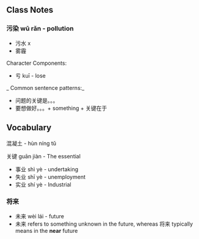 
## Class Notes

### 污染 wū rǎn - pollution

- 污水 x
- 雾霾

Character Components:

- 亏 kuī - lose

_ Common sentence patterns:_

- 问题的关键是。。。
- 要想做好。。。+ something + 关键在于

## Vocabulary

混凝土 - hùn níng tǔ

关键
guān jiàn - The essential

- 事业 shì yè - undertaking
- 失业 shī yè - unemployment
- 实业 shí yè - Industrial

### 将来

- 未来 wèi lái - future
- 未来 refers to something unknown in the future, whereas 将来 typically means in the **near** future

